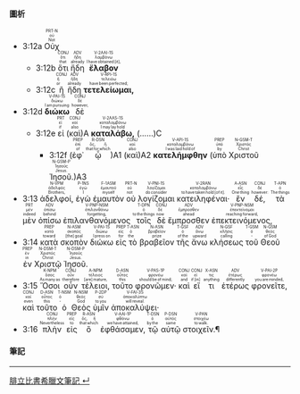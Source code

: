 #### 圖析


- <rt>3:12a</rt> <RUBY><ruby><ruby>Οὐχ<rt>Not</rt></ruby><rt>οὐ</rt></ruby><rt>PRT-N</rt></RUBY> 
	- <rt>3:12b</rt> <RUBY><ruby><ruby>ὅτι<rt>that</rt></ruby><rt>ὅτι</rt></ruby><rt>CONJ</rt></RUBY> <RUBY><ruby><ruby>ἤδη<rt>already</rt></ruby><rt>ἤδη</rt></ruby><rt>ADV</rt></RUBY> <RUBY><ruby><ruby>**ἔλαβον**<rt>I have obtained [it],</rt></ruby><rt>λαμβάνω</rt></ruby><rt>V-2AAI-1S</rt></RUBY> 
	- <rt>3:12c</rt> <RUBY><ruby><ruby>ἢ<rt>or</rt></ruby><rt>ἤ</rt></ruby><rt>CONJ</rt></RUBY> <RUBY><ruby><ruby>ἤδη<rt>already</rt></ruby><rt>ἤδη</rt></ruby><rt>ADV</rt></RUBY> <RUBY><ruby><ruby>**τετελείωμαι,**<rt>have been perfected;</rt></ruby><rt>τελειόω</rt></ruby><rt>V-RPI-1S</rt></RUBY> 
- <rt>3:12d</rt> <RUBY><ruby><ruby>**διώκω**<rt>I am pursuing</rt></ruby><rt>διώκω</rt></ruby><rt>V-PAI-1S</rt></RUBY> <RUBY><ruby><ruby>δὲ<rt>however,</rt></ruby><rt>δέ</rt></ruby><rt>CONJ</rt></RUBY> 
	- <rt>3:12e</rt> <RUBY><ruby><ruby>εἰ<rt>if</rt></ruby><rt>εἰ</rt></ruby><rt>PRT</rt></RUBY> (<RUBY><ruby><ruby>καὶ<rt>also</rt></ruby><rt>καί</rt></ruby><rt>CONJ</rt></RUBY>)A <RUBY><ruby><ruby>**καταλάβω,**<rt>I may lay hold</rt></ruby><rt>καταλαμβάνω</rt></ruby><rt>V-2AAS-1S</rt></RUBY> (……)C
		- <rt>3:12f</rt> (<RUBY><ruby><ruby>ἐφ᾽<rt>of</rt></ruby><rt>ἐπί</rt></ruby><rt>PREP</rt></RUBY> <RUBY><ruby><ruby>ᾧ<rt>that for which</rt></ruby><rt>ὅς, ἥ</rt></ruby><rt>R-DSN</rt></RUBY>)A1 (<RUBY><ruby><ruby>καὶ<rt>also</rt></ruby><rt>καί</rt></ruby><rt>CONJ</rt></RUBY>)A2 <RUBY><ruby><ruby>**κατελήμφθην**<rt>I was laid hold of</rt></ruby><rt>καταλαμβάνω</rt></ruby><rt>V-API-1S</rt></RUBY> (<RUBY><ruby><ruby>ὑπὸ<rt>by</rt></ruby><rt>ὑπό</rt></ruby><rt>PREP</rt></RUBY> <RUBY><ruby><ruby>Χριστοῦ<rt>Christ</rt></ruby><rt>Χριστός</rt></ruby><rt>N-GSM-T</rt></RUBY> <RUBY><ruby><ruby>Ἰησοῦ.<rt>Jesus.</rt></ruby><rt>Ἰησοῦς</rt></ruby><rt>N-GSM-P</rt></RUBY>)A3
- <rt>3:13</rt> <RUBY><ruby><ruby>ἀδελφοί,<rt>Brothers,</rt></ruby><rt>ἀδελφός</rt></ruby><rt>N-VPM</rt></RUBY> <RUBY><ruby><ruby>ἐγὼ<rt>I</rt></ruby><rt>ἐγώ</rt></ruby><rt>P-1NS</rt></RUBY> <RUBY><ruby><ruby>ἐμαυτὸν<rt>myself</rt></ruby><rt>ἐμαυτοῦ</rt></ruby><rt>F-1ASM</rt></RUBY> <RUBY><ruby><ruby>οὐ<rt>not</rt></ruby><rt>οὐ</rt></ruby><rt>PRT-N</rt></RUBY> <RUBY><ruby><ruby>λογίζομαι<rt>do consider</rt></ruby><rt>λογίζομαι</rt></ruby><rt>V-PNI-1S</rt></RUBY> <RUBY><ruby><ruby>κατειληφέναι·<rt>to have taken hold [of it].</rt></ruby><rt>καταλαμβάνω</rt></ruby><rt>V-2RAN</rt></RUBY> <RUBY><ruby><ruby>ἓν<rt>One thing</rt></ruby><rt>εἷς</rt></ruby><rt>A-ASN</rt></RUBY> <RUBY><ruby><ruby>δέ,<rt>however:</rt></ruby><rt>δέ</rt></ruby><rt>CONJ</rt></RUBY> <RUBY><ruby><ruby>τὰ<rt>The things</rt></ruby><rt>ὁ</rt></ruby><rt>T-APN</rt></RUBY> <RUBY><ruby><ruby>μὲν<rt>indeed</rt></ruby><rt>μέν</rt></ruby><rt>PRT</rt></RUBY> <RUBY><ruby><ruby>ὀπίσω<rt>behind</rt></ruby><rt>ὀπίσω</rt></ruby><rt>ADV</rt></RUBY> <RUBY><ruby><ruby>ἐπιλανθανόμενος<rt>forgetting,</rt></ruby><rt>ἐπιλανθάνω</rt></ruby><rt>V-PNP-NSM</rt></RUBY> <RUBY><ruby><ruby>τοῖς<rt>to the things</rt></ruby><rt>ὁ</rt></ruby><rt>T-DPN</rt></RUBY> <RUBY><ruby><ruby>δὲ<rt>now</rt></ruby><rt>δέ</rt></ruby><rt>CONJ</rt></RUBY> <RUBY><ruby><ruby>ἔμπροσθεν<rt>ahead</rt></ruby><rt>ἔμπροσθεν</rt></ruby><rt>ADV</rt></RUBY> <RUBY><ruby><ruby>ἐπεκτεινόμενος,<rt>reaching forward,</rt></ruby><rt>ἐπεκτείνομαι</rt></ruby><rt>V-PNP-NSM</rt></RUBY>
- <rt>3:14</rt> <RUBY><ruby><ruby>κατὰ<rt>toward</rt></ruby><rt>κατά</rt></ruby><rt>PREP</rt></RUBY> <RUBY><ruby><ruby>σκοπὸν<rt>[the] goal</rt></ruby><rt>σκοπός</rt></ruby><rt>N-ASM</rt></RUBY> <RUBY><ruby><ruby>διώκω<rt>I press on</rt></ruby><rt>διώκω</rt></ruby><rt>V-PAI-1S</rt></RUBY> <RUBY><ruby><ruby>εἰς<rt>for</rt></ruby><rt>εἰς</rt></ruby><rt>PREP</rt></RUBY> <RUBY><ruby><ruby>τὸ<rt>the</rt></ruby><rt>ὁ</rt></ruby><rt>T-ASN</rt></RUBY> <RUBY><ruby><ruby>βραβεῖον<rt>prize</rt></ruby><rt>βραβεῖον</rt></ruby><rt>N-ASN</rt></RUBY> <RUBY><ruby><ruby>τῆς<rt>of the</rt></ruby><rt>ὁ</rt></ruby><rt>T-GSF</rt></RUBY> <RUBY><ruby><ruby>ἄνω<rt>upward</rt></ruby><rt>ἄνω</rt></ruby><rt>ADV</rt></RUBY> <RUBY><ruby><ruby>κλήσεως<rt>calling</rt></ruby><rt>κλῆσις</rt></ruby><rt>N-GSF</rt></RUBY> <RUBY><ruby><ruby>τοῦ<rt>‑</rt></ruby><rt>ὁ</rt></ruby><rt>T-GSM</rt></RUBY> <RUBY><ruby><ruby>Θεοῦ<rt>of God</rt></ruby><rt>θεός</rt></ruby><rt>N-GSM</rt></RUBY> <RUBY><ruby><ruby>ἐν<rt>in</rt></ruby><rt>ἐν</rt></ruby><rt>PREP</rt></RUBY> <RUBY><ruby><ruby>Χριστῷ<rt>Christ</rt></ruby><rt>Χριστός</rt></ruby><rt>N-DSM-T</rt></RUBY> <RUBY><ruby><ruby>Ἰησοῦ.<rt>Jesus.</rt></ruby><rt>Ἰησοῦς</rt></ruby><rt>N-DSM-P</rt></RUBY>
- <rt>3:15</rt> <RUBY><ruby><ruby>Ὅσοι<rt>As many as</rt></ruby><rt>ὅσος</rt></ruby><rt>K-NPM</rt></RUBY> <RUBY><ruby><ruby>οὖν<rt>therefore</rt></ruby><rt>οὖν</rt></ruby><rt>CONJ</rt></RUBY> <RUBY><ruby><ruby>τέλειοι,<rt>[are] mature,</rt></ruby><rt>τέλειος</rt></ruby><rt>A-NPM</rt></RUBY> <RUBY><ruby><ruby>τοῦτο<rt>this</rt></ruby><rt>οὗτος</rt></ruby><rt>D-ASN</rt></RUBY> <RUBY><ruby><ruby>φρονῶμεν·<rt>should be of mind;</rt></ruby><rt>φρονέω</rt></ruby><rt>V-PAS-1P</rt></RUBY> <RUBY><ruby><ruby>καὶ<rt>and</rt></ruby><rt>καί</rt></ruby><rt>CONJ</rt></RUBY> <RUBY><ruby><ruby>εἴ<rt>if [in]</rt></ruby><rt>εἰ</rt></ruby><rt>CONJ</rt></RUBY> <RUBY><ruby><ruby>τι<rt>anything</rt></ruby><rt>τις</rt></ruby><rt>X-ASN</rt></RUBY> <RUBY><ruby><ruby>ἑτέρως<rt>differently</rt></ruby><rt>ἑτέρως</rt></ruby><rt>ADV</rt></RUBY> <RUBY><ruby><ruby>φρονεῖτε,<rt>you are minded,</rt></ruby><rt>φρονέω</rt></ruby><rt>V-PAI-2P</rt></RUBY> <RUBY><ruby><ruby>καὶ<rt>even</rt></ruby><rt>καί</rt></ruby><rt>CONJ</rt></RUBY> <RUBY><ruby><ruby>τοῦτο<rt>this</rt></ruby><rt>οὗτος</rt></ruby><rt>D-ASN</rt></RUBY> <RUBY><ruby><ruby>ὁ<rt>‑</rt></ruby><rt>ὁ</rt></ruby><rt>T-NSM</rt></RUBY> <RUBY><ruby><ruby>Θεὸς<rt>God</rt></ruby><rt>θεός</rt></ruby><rt>N-NSM</rt></RUBY> <RUBY><ruby><ruby>ὑμῖν<rt>to you</rt></ruby><rt>σύ</rt></ruby><rt>P-2DP</rt></RUBY> <RUBY><ruby><ruby>ἀποκαλύψει·<rt>will reveal.</rt></ruby><rt>ἀποκαλύπτω</rt></ruby><rt>V-FAI-3S</rt></RUBY>
- <rt>3:16</rt> <RUBY><ruby><ruby>πλὴν<rt>Nevertheless</rt></ruby><rt>πλήν</rt></ruby><rt>CONJ</rt></RUBY> <RUBY><ruby><ruby>εἰς<rt>to</rt></ruby><rt>εἰς</rt></ruby><rt>PREP</rt></RUBY> <RUBY><ruby><ruby>ὃ<rt>that which</rt></ruby><rt>ὅς, ἥ</rt></ruby><rt>R-ASN</rt></RUBY> <RUBY><ruby><ruby>ἐφθάσαμεν,<rt>we have attained,</rt></ruby><rt>φθάνω</rt></ruby><rt>V-AAI-1P</rt></RUBY> <RUBY><ruby><ruby>τῷ<rt>by the</rt></ruby><rt>ὁ</rt></ruby><rt>T-DSN</rt></RUBY> <RUBY><ruby><ruby>αὐτῷ<rt>same</rt></ruby><rt>αὐτός</rt></ruby><rt>P-DSN</rt></RUBY> <RUBY><ruby><ruby>στοιχεῖν.¶<rt>to walk.</rt></ruby><rt>στοιχέω</rt></ruby><rt>V-PAN</rt></RUBY>

#### 筆記



---
[腓立比書希臘文筆記  ↵](Philippians-Notes.md)